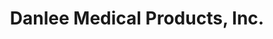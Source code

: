 ---
title: "Danlee Medical Products, Inc."
url: /syracuse/danlee-medical-products-inc/
shop: medical supply
---